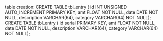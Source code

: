 table creation:
CREATE TABLE tbl_entry ( id INT UNSIGNED AUTO_INCREMENT PRIMARY KEY, amt FLOAT NOT NULL, date DATE NOT NULL, description VARCHAR(64),  category  VARCHAR(64) NOT NULL);
CREATE TABLE tbl_entry ( id serial PRIMARY KEY, amt FLOAT NOT NULL, date DATE NOT NULL, description VARCHAR(64),  category  VARCHAR(64) NOT NULL);